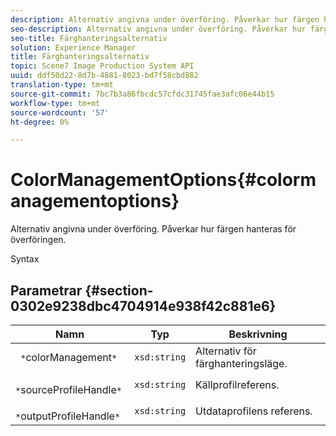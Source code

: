 ```yaml
---
description: Alternativ angivna under överföring. Påverkar hur färgen hanteras för överföringen.
seo-description: Alternativ angivna under överföring. Påverkar hur färgen hanteras för överföringen.
seo-title: Färghanteringsalternativ
solution: Experience Manager
title: Färghanteringsalternativ
topic: Scene7 Image Production System API
uuid: ddf50d22-8d7b-4881-8023-bd7f58cbd882
translation-type: tm+mt
source-git-commit: 7bc7b3a86fbcdc57cfdc31745fae3afc06e44b15
workflow-type: tm+mt
source-wordcount: '57'
ht-degree: 0%

---
```



# ColorManagementOptions{#colormanagementoptions}

Alternativ angivna under överföring. Påverkar hur färgen hanteras för överföringen.

Syntax

## Parametrar {#section-0302e9238dbc4704914e938f42c881e6}

| Namn | Typ | Beskrivning |
|---|---|---|
| ` *`colorManagement`*` | `xsd:string` | Alternativ för färghanteringsläge. |
| ` *`sourceProfileHandle`*` | `xsd:string` | Källprofilreferens. |
| ` *`outputProfileHandle`*` | `xsd:string` | Utdataprofilens referens. |

